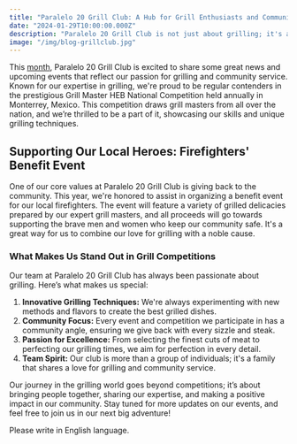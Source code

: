 ```yaml
---
title: "Paralelo 20 Grill Club: A Hub for Grill Enthusiasts and Community Support"
date: "2024-01-29T10:00:00.000Z"
description: "Paralelo 20 Grill Club is not just about grilling; it's a community-oriented hub where grill masters and enthusiasts come together for a cause. Regular participants in the Grill Master HEB National Competition in Monterrey, Mexico, we also dedicate our skills to supporting local firefighters through benefit events."
image: "/img/blog-grillclub.jpg"
---
```


This [month](/events), Paralelo 20 Grill Club is excited to share some great news and upcoming events that reflect our passion for grilling and community service. Known for our expertise in grilling, we're proud to be regular contenders in the prestigious Grill Master HEB National Competition held annually in Monterrey, Mexico. This competition draws grill masters from all over the nation, and we’re thrilled to be a part of it, showcasing our skills and unique grilling techniques.

## Supporting Our Local Heroes: Firefighters' Benefit Event

One of our core values at Paralelo 20 Grill Club is giving back to the community. This year, we're honored to assist in organizing a benefit event for our local firefighters. The event will feature a variety of grilled delicacies prepared by our expert grill masters, and all proceeds will go towards supporting the brave men and women who keep our community safe. It's a great way for us to combine our love for grilling with a noble cause.

### What Makes Us Stand Out in Grill Competitions

Our team at Paralelo 20 Grill Club has always been passionate about grilling. Here’s what makes us special:

1. **Innovative Grilling Techniques:** We're always experimenting with new methods and flavors to create the best grilled dishes.
2. **Community Focus:** Every event and competition we participate in has a community angle, ensuring we give back with every sizzle and steak.
3. **Passion for Excellence:** From selecting the finest cuts of meat to perfecting our grilling times, we aim for perfection in every detail.
4. **Team Spirit:** Our club is more than a group of individuals; it's a family that shares a love for grilling and community service.

Our journey in the grilling world goes beyond competitions; it’s about bringing people together, sharing our expertise, and making a positive impact in our community. Stay tuned for more updates on our events, and feel free to join us in our next big adventure!

Please write in English language.

